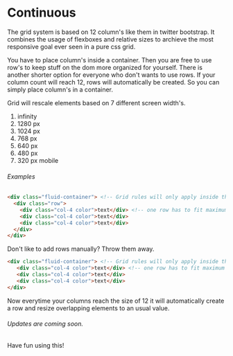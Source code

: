 # Continuous

The grid system is based on 12 column's like them in twitter bootstrap. It combines the usage of flexboxes and relative sizes
to archieve the most responsive goal ever seen in a pure css grid.

You have to place column's inside a container. Then you are free to use row's to keep stuff on the dom more organized for yourself.
There is another shorter option for everyone who don't wants to use rows. 
If your column count will reach 12, rows will automatically be created. So you can simply place column's in a container.

Grid will rescale elements based on 7 different screen width's.

1. infinity
1. 1280 px 
1. 1024 px
1. 768 px
1. 640 px 
1. 480 px 
1. 320 px mobile

###### Examples

```html
<div class="fluid-container"> <!-- Grid rules will only apply inside this container -->
  <div class="row">
    <div class="col-4 color">text</div> <!-- one row has to fit maximum col size of 12 -->
    <div class="col-4 color">text</div>
    <div class="col-4 color">text</div>
  </div>
</div>
```

Don't like to add rows manually?
Throw them away.

```html
<div class="fluid-container"> <!-- Grid rules will only apply inside this container -->
   <div class="col-4 color">text</div> <!-- one row has to fit maximum col size of 12 -->
   <div class="col-4 color">text</div>
   <div class="col-4 color">text</div>
</div>
```
Now everytime your columns reach the size of 12 it will automatically create a row and resize overlapping elements to an
usual value.


###### Updates are coming soon.

Have fun using this!
